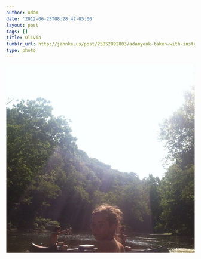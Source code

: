 ```yaml
---
author: Adam
date: '2012-06-25T08:28:42-05:00'
layout: post
tags: []
title: Olivia
tumblr_url: http://jahnke.us/post/25852892803/adamyonk-taken-with-instagram
type: photo
---
```


![](/media/tumblr_m66fvj8Ro51qz77n8o1_1280.jpg)
